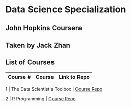 # Data Science Specialization
## John Hopkins Coursera
## Taken by Jack Zhan

## List of Courses 
Course # | Course | Link to Repo
--- | --- | --- 

1 |  The Data Scientist's Toolbox |  [Course Repo](https://github.com/jackjzhan/datasciencecoursera/tree/master/01_The_Data_Scientist_Toolbox "Git Repo")

2 |  R Programming |  [Course Repo](https://github.com/jackjzhan/datasciencecoursera/tree/master/02_R_Programming "Git Repo")
